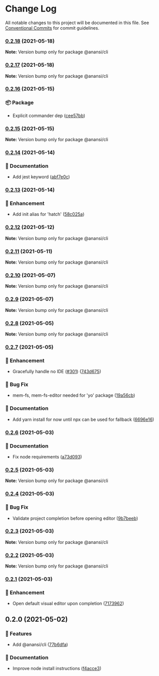 # Change Log

All notable changes to this project will be documented in this file.
See [Conventional Commits](https://conventionalcommits.org) for commit guidelines.

### [0.2.18](https://github.com/ntucker/anansi/compare/@anansi/cli@0.2.17...@anansi/cli@0.2.18) (2021-05-18)

**Note:** Version bump only for package @anansi/cli





### [0.2.17](https://github.com/ntucker/anansi/compare/@anansi/cli@0.2.16...@anansi/cli@0.2.17) (2021-05-18)

**Note:** Version bump only for package @anansi/cli





### [0.2.16](https://github.com/ntucker/anansi/compare/@anansi/cli@0.2.15...@anansi/cli@0.2.16) (2021-05-15)


### 📦 Package

* Explicit commander dep ([cee57bb](https://github.com/ntucker/anansi/commit/cee57bb67dc6ad4686a2b7eacccfea4b4ffa237e))



### [0.2.15](https://github.com/ntucker/anansi/compare/@anansi/cli@0.2.14...@anansi/cli@0.2.15) (2021-05-15)

**Note:** Version bump only for package @anansi/cli





### [0.2.14](https://github.com/ntucker/anansi/compare/@anansi/cli@0.2.13...@anansi/cli@0.2.14) (2021-05-14)


### 📝 Documentation

* Add jest keyword ([abf7e0c](https://github.com/ntucker/anansi/commit/abf7e0c3f1d2eab499cabaa912c433b2e1aed850))



### [0.2.13](https://github.com/ntucker/anansi/compare/@anansi/cli@0.2.12...@anansi/cli@0.2.13) (2021-05-14)


### 💅 Enhancement

* Add init alias for 'hatch' ([58c025a](https://github.com/ntucker/anansi/commit/58c025a3f393891e3e4ca4a42b1fecd439bb128a))



### [0.2.12](https://github.com/ntucker/anansi/compare/@anansi/cli@0.2.11...@anansi/cli@0.2.12) (2021-05-12)

**Note:** Version bump only for package @anansi/cli





### [0.2.11](https://github.com/ntucker/anansi/compare/@anansi/cli@0.2.10...@anansi/cli@0.2.11) (2021-05-11)

**Note:** Version bump only for package @anansi/cli





### [0.2.10](https://github.com/ntucker/anansi/compare/@anansi/cli@0.2.9...@anansi/cli@0.2.10) (2021-05-07)

**Note:** Version bump only for package @anansi/cli





### [0.2.9](https://github.com/ntucker/anansi/compare/@anansi/cli@0.2.8...@anansi/cli@0.2.9) (2021-05-07)

**Note:** Version bump only for package @anansi/cli





### [0.2.8](https://github.com/ntucker/anansi/compare/@anansi/cli@0.2.7...@anansi/cli@0.2.8) (2021-05-05)

**Note:** Version bump only for package @anansi/cli





### [0.2.7](https://github.com/ntucker/anansi/compare/@anansi/cli@0.2.6...@anansi/cli@0.2.7) (2021-05-05)


### 💅 Enhancement

* Gracefully handle no IDE ([#301](https://github.com/ntucker/anansi/issues/301)) ([743d675](https://github.com/ntucker/anansi/commit/743d6759399a4c8a2622a3d3c3fecf3ce1aa2815))


### 🐛 Bug Fix

* mem-fs, mem-fs-editor needed for 'yo' package ([19a56cb](https://github.com/ntucker/anansi/commit/19a56cbb3d25dddb2519e61cd5d2bbf698dbd636))


### 📝 Documentation

* Add yarn install for now until npx can be used for fallback ([6696e16](https://github.com/ntucker/anansi/commit/6696e16385ab7709dbdbc943feb8fa1c9502c8f1))



### [0.2.6](https://github.com/ntucker/anansi/compare/@anansi/cli@0.2.5...@anansi/cli@0.2.6) (2021-05-03)


### 📝 Documentation

* Fix node requirements ([a73d093](https://github.com/ntucker/anansi/commit/a73d093f3a59a53d07bed5c6e72f44c3d2cfae40))



### [0.2.5](https://github.com/ntucker/anansi/compare/@anansi/cli@0.2.4...@anansi/cli@0.2.5) (2021-05-03)

**Note:** Version bump only for package @anansi/cli





### [0.2.4](https://github.com/ntucker/anansi/compare/@anansi/cli@0.2.3...@anansi/cli@0.2.4) (2021-05-03)


### 🐛 Bug Fix

* Validate project completion before opening editor ([9b7beeb](https://github.com/ntucker/anansi/commit/9b7beeb78e14d2e11d86415db17811a1d6026520))



### [0.2.3](https://github.com/ntucker/anansi/compare/@anansi/cli@0.2.2...@anansi/cli@0.2.3) (2021-05-03)

**Note:** Version bump only for package @anansi/cli





### [0.2.2](https://github.com/ntucker/anansi/compare/@anansi/cli@0.2.1...@anansi/cli@0.2.2) (2021-05-03)

**Note:** Version bump only for package @anansi/cli





### [0.2.1](https://github.com/ntucker/anansi/compare/@anansi/cli@0.2.0...@anansi/cli@0.2.1) (2021-05-03)


### 💅 Enhancement

* Open default visual editor upon completion ([7173962](https://github.com/ntucker/anansi/commit/71739626a6bb791092875317d364ea22e771414c))



## 0.2.0 (2021-05-02)


### 🚀 Features

* Add @anansi/cli ([77b6dfa](https://github.com/ntucker/anansi/commit/77b6dfa5ccc4eb14e2fd19031a4eeb5d0e3a0217))


### 📝 Documentation

* Improve node install instructions ([f4acce3](https://github.com/ntucker/anansi/commit/f4acce34d6ecf7d31eeec8ce5b71566c34efa2a6))
